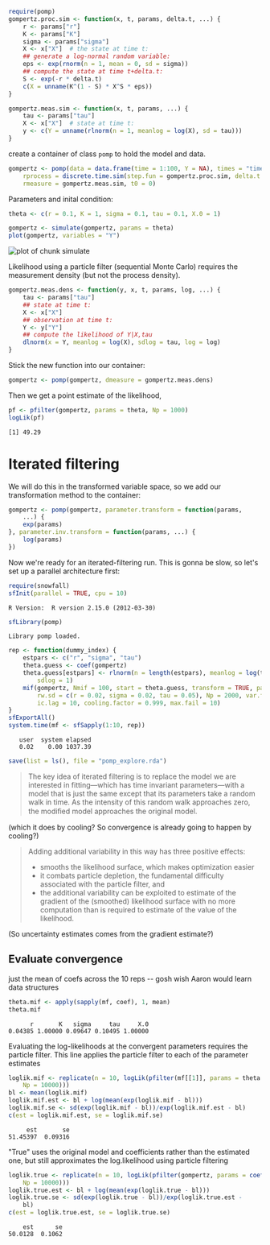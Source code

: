 



```r
require(pomp)
gompertz.proc.sim <- function(x, t, params, delta.t, ...) {
    r <- params["r"]
    K <- params["K"]
    sigma <- params["sigma"]
    X <- x["X"]  # the state at time t:
    ## generate a log-normal random variable:
    eps <- exp(rnorm(n = 1, mean = 0, sd = sigma))
    ## compute the state at time t+delta.t:
    S <- exp(-r * delta.t)
    c(X = unname(K^(1 - S) * X^S * eps))
}
```







```r
gompertz.meas.sim <- function(x, t, params, ...) {
    tau <- params["tau"]
    X <- x["X"]  # state at time t:
    y <- c(Y = unname(rlnorm(n = 1, meanlog = log(X), sd = tau)))
}
```




create a container of class `pomp` to hold the model and data.



```r
gompertz <- pomp(data = data.frame(time = 1:100, Y = NA), times = "time", 
    rprocess = discrete.time.sim(step.fun = gompertz.proc.sim, delta.t = 1), 
    rmeasure = gompertz.meas.sim, t0 = 0)
```




Parameters and  inital condition:



```r
theta <- c(r = 0.1, K = 1, sigma = 0.1, tau = 0.1, X.0 = 1)
```






```r
gompertz <- simulate(gompertz, params = theta)
plot(gompertz, variables = "Y")
```

![plot of chunk simulate](http://farm9.staticflickr.com/8012/7168130004_62bc33148d_o.png) 



Likelihood using a particle filter (sequential Monte Carlo) requires the measurement density (but not the process density).  




```r
gompertz.meas.dens <- function(y, x, t, params, log, ...) {
    tau <- params["tau"]
    ## state at time t:
    X <- x["X"]
    ## observation at time t:
    Y <- y["Y"]
    ## compute the likelihood of Y|X,tau
    dlnorm(x = Y, meanlog = log(X), sdlog = tau, log = log)
}
```




Stick the new function into our container:



```r
gompertz <- pomp(gompertz, dmeasure = gompertz.meas.dens)
```




Then we get a point estimate of the likelihood,



```r
pf <- pfilter(gompertz, params = theta, Np = 1000)
logLik(pf)
```



```
[1] 49.29
```










# Iterated filtering

We will do this in the transformed variable space, so we add
our transformation method to the container:



```r
gompertz <- pomp(gompertz, parameter.transform = function(params, 
    ...) {
    exp(params)
}, parameter.inv.transform = function(params, ...) {
    log(params)
})
```





Now we're ready for an iterated-filtering run.  This is gonna be slow,
so let's set up a parallel architecture first:



```r
require(snowfall)
sfInit(parallel = TRUE, cpu = 10)
```



```
R Version:  R version 2.15.0 (2012-03-30) 

```



```r
sfLibrary(pomp)
```



```
Library pomp loaded.
```






```r
rep <- function(dummy_index) {
    estpars <- c("r", "sigma", "tau")
    theta.guess <- coef(gompertz)
    theta.guess[estpars] <- rlnorm(n = length(estpars), meanlog = log(theta.guess[estpars]), 
        sdlog = 1)
    mif(gompertz, Nmif = 100, start = theta.guess, transform = TRUE, pars = estpars, 
        rw.sd = c(r = 0.02, sigma = 0.02, tau = 0.05), Np = 2000, var.factor = 4, 
        ic.lag = 10, cooling.factor = 0.999, max.fail = 10)
}
sfExportAll()
system.time(mf <- sfSapply(1:10, rep))
```



```
   user  system elapsed 
   0.02    0.00 1037.39 
```







```r
save(list = ls(), file = "pomp_explore.rda")
```




> The key idea of iterated filtering is to replace the model we are interested in fitting—which has time invariant parameters—with a model that is just the same except that its parameters take a random walk in time. As the intensity of this random walk approaches zero, the modiﬁed model approaches the original model. 

(which it does by cooling? So convergence is already going to happen by cooling?)  


> Adding additional variability in this way has three positive effects: 
> 
> - smooths the likelihood surface, which makes optimization easier
> - it combats particle depletion, the fundamental difficulty associated with the particle filter, and 
> - the additional variability can be exploited to estimate of the gradient of the (smoothed) likelihood surface with no more computation than is required to estimate of the value of the likelihood. 

(So uncertainty estimates comes from the gradient estimate?)



Evaluate convergence 
--------------------


 just the mean of coefs across the 10 reps -- gosh wish Aaron would learn data structures



```r
theta.mif <- apply(sapply(mf, coef), 1, mean)
theta.mif
```



```
      r       K   sigma     tau     X.0 
0.04385 1.00000 0.09647 0.10495 1.00000 
```




Evaluating the log-likelihoods at the convergent parameters requires the particle filter.  This line applies the particle filter to each of the parameter estimates




```r
loglik.mif <- replicate(n = 10, logLik(pfilter(mf[[1]], params = theta.mif, 
    Np = 10000)))
bl <- mean(loglik.mif)
loglik.mif.est <- bl + log(mean(exp(loglik.mif - bl)))
loglik.mif.se <- sd(exp(loglik.mif - bl))/exp(loglik.mif.est - bl)
c(est = loglik.mif.est, se = loglik.mif.se)
```



```
     est       se 
51.45397  0.09316 
```




"True" uses the original model and coefficients rather than the estimated one, but still approximates the log.likelihood using particle filtering 



```r
loglik.true <- replicate(n = 10, logLik(pfilter(gompertz, params = coef(gompertz), 
    Np = 10000)))
loglik.true.est <- bl + log(mean(exp(loglik.true - bl)))
loglik.true.se <- sd(exp(loglik.true - bl))/exp(loglik.true.est - 
    bl)
c(est = loglik.true.est, se = loglik.true.se)
```



```
    est      se 
50.0128  0.1062 
```












